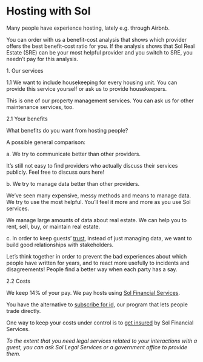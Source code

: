 # Hosting with Sol

Many people have experience hosting, lately e.g. through Airbnb.

You can order with us a benefit-cost analysis that shows which provider offers the best benefit-cost ratio for you. If the analysis shows that Sol Real Estate (SRE) can be your most helpful provider and you switch to SRE, you needn’t pay for this analysis.

1\. Our services

1.1 We want to include housekeeping for every housing unit. You can provide this service yourself or ask us to provide housekeepers.

This is one of our property management services. You can ask us for other maintenance services, too.

2.1 Your benefits

What benefits do you want from hosting people?

A possible general comparison:

a. We try to communicate better than other providers.

It’s still not easy to find providers who actually discuss their services publicly. Feel free to discuss ours here!

b. We try to manage data better than other providers.

We’ve seen many expensive, messy methods and means to manage data. We try to use the most helpful. You’ll feel it more and more as you use Sol services.

We manage large amounts of data about real estate. We can help you to rent, sell, buy, or maintain real estate.

c. In order to keep guests’ [trust](https://kristina-etter.medium.com/from-one-airbnb-host-to-another-ca9ffdb54cdd), instead of just managing data, we want to build good relationships with stakeholders.

Let’s think together in order to prevent the bad experiences about which people have written for years, and to react more usefully to incidents and disagreements! People find a better way when each party has a say.

2.2 Costs

We keep 14% of your pay. We pay hosts using [Sol Financial Services](https://medium.com/sol-data-management/tagged/solfinancialservices).

You have the alternative to [subscribe for id](https://medium.com/sol-id), our program that lets people trade directly.

One way to keep your costs under control is to [get insured](https://medium.com/sol-data-management/insurance-a54ff70b8c8b) by Sol Financial Services.

*To the extent that you need legal services related to your interactions with a guest, you can ask Sol Legal Services or a government office to provide them.*